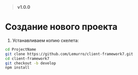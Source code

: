 > **v1.0.0**

# Создание нового проекта
1. Устанавливаем копию скелета:
  ```bash
  cd ProjectName
  git clone https://github.com/Lemurro/client-framework7.git
  cd client-framework7
  git checkout -b develop
  npm install
  ```